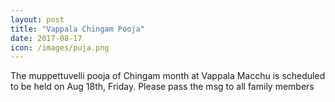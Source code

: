 ```yaml
---
layout: post
title: "Vappala Chingam Pooja"
date: 2017-08-17
icon: /images/puja.png
---
```


The muppettuvelli pooja of Chingam month at Vappala Macchu is scheduled to be held on Aug 18th, Friday. Please pass the msg to all family members
